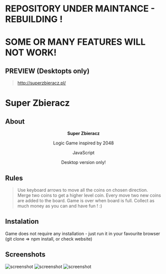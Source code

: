 
# REPOSITORY UNDER MAINTANCE - REBUILDING !
# SOME OR MANY FEATURES WILL NOT WORK!

## PREVIEW (Desktopts only)
> http://superzbieracz.pl/


# Super Zbieracz

## About


<p align="center"><b>Super Zbieracz</b></p>
<p align="center">Logic Game inspired by 2048</p>
<p align="center">JavaScript</p>
<p align="center">Desktop version only!</p>


## Rules

> Use keyboard arrows to move all the coins on chosen direction.
> Merge two coins to get a higher level coin.
> Every move two new coins are added to the board.
> Game is over when board is full.
> Collect as much money as you can and have fun ! :)

## Instalation


Game does not require any installation - just run it in your favourite browser (git clone => npm install, or check website)

## Screenshots


<img alt="screenshot" src="http://i65.tinypic.com/hvnp7k.png">
<img alt="screenshot" src="http://i67.tinypic.com/9pn8gn.png">
<img alt="screenshot" src="http://i65.tinypic.com/2por30g.png">



